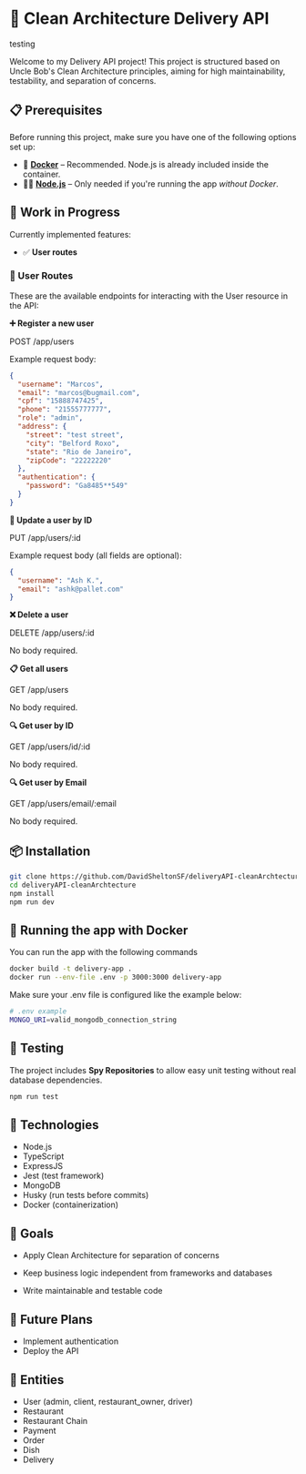 # 🧼 Clean Architecture Delivery API

testing

Welcome to my Delivery API project! This project is structured based on Uncle Bob's Clean Architecture principles, aiming for high maintainability, testability, and separation of concerns.

## 📋 Prerequisites

Before running this project, make sure you have one of the following options set up:

- 🐳 **[Docker](https://www.docker.com/)** – Recommended. Node.js is already included inside the container.
- 🧑‍💻 **[Node.js](https://nodejs.org/)** – Only needed if you're running the app *without Docker*.

## 🚧 Work in Progress

Currently implemented features:
- ✅ **User routes** 


### 📘 User Routes

These are the available endpoints for interacting with the User resource in the API:

**➕ Register a new user**

POST /app/users

Example request body:

```json
{
  "username": "Marcos",
  "email": "marcos@bugmail.com",
  "cpf": "15888747425",
  "phone": "21555777777",
  "role": "admin",
  "address": {
    "street": "test street",
    "city": "Belford Roxo",
    "state": "Rio de Janeiro",
    "zipCode": "22222220"
  },
  "authentication": {
    "password": "Ga8485**549"
  }
}

```
**🔄 Update a user by ID**

PUT /app/users/:id

Example request body (all fields are optional):

```json
{
  "username": "Ash K.",
  "email": "ashk@pallet.com"
}
```

**❌ Delete a user**

DELETE /app/users/:id

No body required.

**📋 Get all users**

GET /app/users

No body required.

**🔍 Get user by ID**

GET /app/users/id/:id

No body required.

**🔍 Get user by Email**

GET /app/users/email/:email

No body required.

## 📦 Installation
```bash
git clone https://github.com/DavidSheltonSF/deliveryAPI-cleanArchtecture
cd deliveryAPI-cleanArchtecture
npm install
npm run dev
```

## 🐳 Running the app with Docker

You can run the app with the following commands

```bash
docker build -t delivery-app .
docker run --env-file .env -p 3000:3000 delivery-app
```

Make sure your .env file is configured like the example below:

```bash
# .env example
MONGO_URI=valid_mongodb_connection_string
```

## 🧪 Testing

The project includes **Spy Repositories** to allow easy unit testing without real database dependencies.

```bash
npm run test
```

## 🔧 Technologies
- Node.js
- TypeScript
- ExpressJS
- Jest (test framework)
- MongoDB
- Husky (run tests before commits)
- Docker (containerization)


## 📌 Goals
- Apply Clean Architecture for separation of concerns

- Keep business logic independent from frameworks and databases

- Write maintainable and testable code

## 📂 Future Plans
- Implement authentication
- Deploy the API


## 🧬 Entities
- User (admin, client, restaurant_owner, driver)
- Restaurant
- Restaurant Chain
- Payment
- Order
- Dish
- Delivery